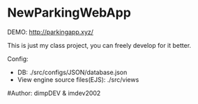# NewParkingWebApp

DEMO: http://parkingapp.xyz/

This is just my class project, you can freely develop for it better.

Config:

- DB: ./src/configs/JSON/database.json
- View engine source files(EJS): ./src/views

#Author: dimpDEV & imdev2002
